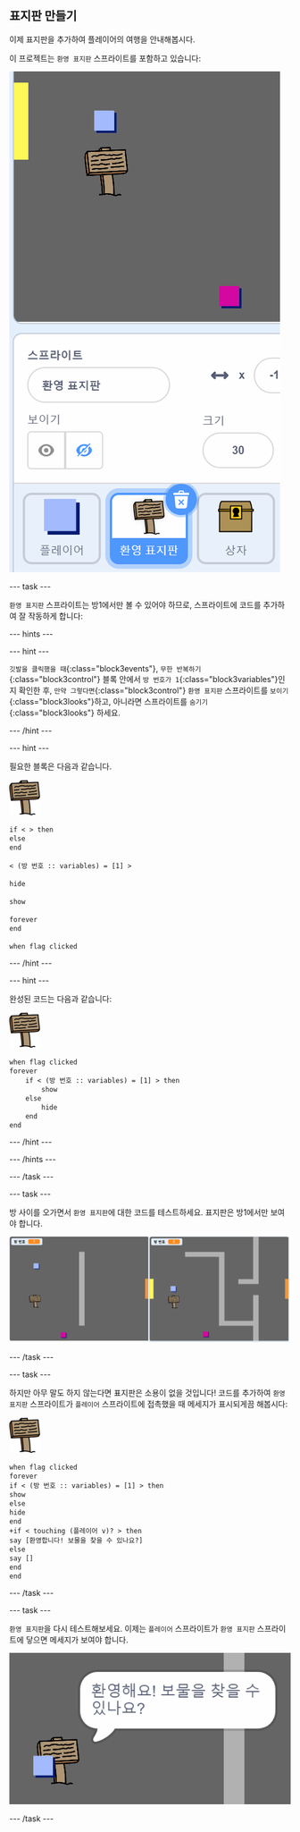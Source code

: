 ## 표지판 만들기

이제 표지판을 추가하여 플레이어의 여행을 안내해봅시다.

이 프로젝트는 `환영 표지판` 스프라이트를 포함하고 있습니다:

![스크린샷](images/world-sign.png)

--- task ---

`환영 표지판` 스프라이트는 방1에서만 볼 수 있어야 하므로, 스프라이트에 코드를 추가하여 잘 작동하게 합니다:

--- hints ---


--- hint ---

`깃발을 클릭했을 때`{:class="block3events"}, `무한 반복하기`{:class="block3control"} 블록 안에서 `방 번호가 1`{:class="block3variables"}인지 확인한 후, `만약 그렇다면`{:class="block3control"} `환영 표지판` 스프라이트를 `보이기`{:class="block3looks"}하고, 아니라면 스프라이트를 `숨기기`{:class="block3looks"} 하세요.

--- /hint ---

--- hint ---

필요한 블록은 다음과 같습니다.

![표지판](images/sign.png)

```blocks3
if < > then
else
end

< (방 번호 :: variables) = [1] >

hide

show

forever
end

when flag clicked

```

--- /hint ---

--- hint ---

완성된 코드는 다음과 같습니다:

![표지판](images/sign.png)

```blocks3
when flag clicked
forever
    if < (방 번호 :: variables) = [1] > then
        show
    else
        hide
    end
end
```

--- /hint ---

--- /hints ---

--- /task ---

--- task ---

방 사이를 오가면서 `환영 표지판`에 대한 코드를 테스트하세요. 표지판은 방1에서만 보여야 합니다.

![스크린샷](images/world-sign-test.png)

--- /task ---

--- task ---

하지만 아무 말도 하지 않는다면 표지판은 소용이 없을 것입니다! 코드를 추가하여 `환영 표지판` 스프라이트가 `플레이어` 스프라이트에 접촉했을 때 메세지가 표시되게끔 해봅시다:

![표지판](images/sign.png)

```blocks3
when flag clicked
forever
if < (방 번호 :: variables) = [1] > then
show
else
hide
end
+if < touching (플레이어 v)? > then
say [환영합니다! 보물을 찾을 수 있나요?]
else
say []
end
end
```

--- /task ---

--- task ---

`환영 표지판`을 다시 테스트해보세요. 이제는 `플레이어` 스프라이트가 `환영 표지판` 스프라이트에 닿으면 메세지가 보여야 합니다.

![스크린샷](images/world-sign-test2.png)

--- /task ---
